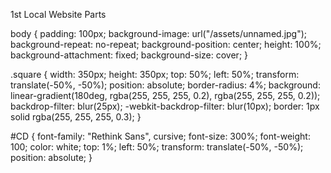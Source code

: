 1st Local Website Parts

body {
    padding: 100px;
    background-image: url("/assets/unnamed.jpg");
    background-repeat: no-repeat;
    background-position: center;
    height: 100%;
    background-attachment: fixed;
    background-size: cover;
}

.square {
    width: 350px;
    height: 350px;
    top: 50%;
    left: 50%;
    transform: translate(-50%, -50%);
    position: absolute;
    border-radius: 4%;
    background: linear-gradient(180deg, rgba(255, 255, 255, 0.2), rgba(255, 255, 255, 0.2));
    backdrop-filter: blur(25px);
    -webkit-backdrop-filter: blur(10px);
    border: 1px solid rgba(255, 255, 255, 0.3);
}

#CD {
    font-family: "Rethink Sans", cursive;
    font-size: 300%;
    font-weight: 100;
    color: white;
    top: 1%;
    left: 50%;
    transform: translate(-50%, -50%);
    position: absolute;
}

